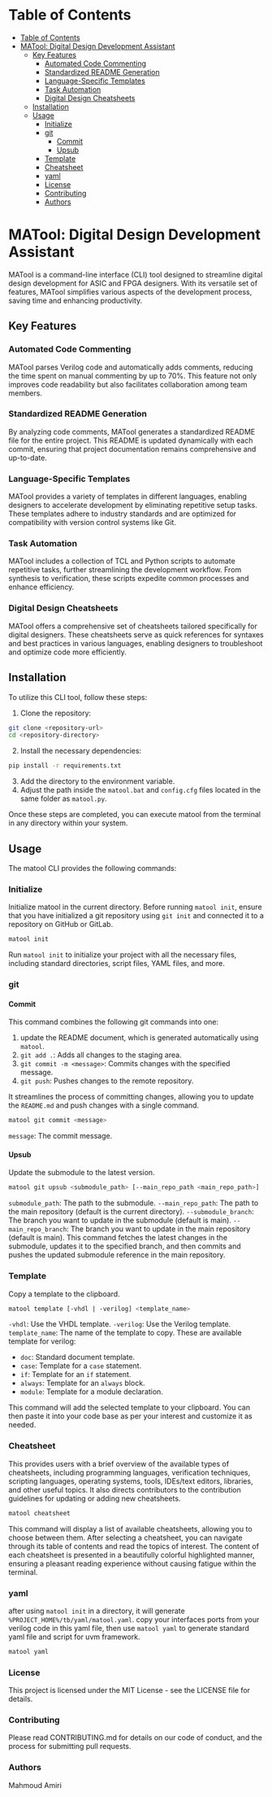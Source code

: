 # Table of Contents

- [Table of Contents](#table-of-contents)
- [MATool: Digital Design Development Assistant](#matool-digital-design-development-assistant)
  - [Key Features](#key-features)
    - [Automated Code Commenting](#automated-code-commenting)
    - [Standardized README Generation](#standardized-readme-generation)
    - [Language-Specific Templates](#language-specific-templates)
    - [Task Automation](#task-automation)
    - [Digital Design Cheatsheets](#digital-design-cheatsheets)
  - [Installation](#installation)
  - [Usage](#usage)
    - [Initialize](#initialize)
    - [git](#git)
      - [Commit](#commit)
      - [Upsub](#upsub)
    - [Template](#template)
    - [Cheatsheet](#cheatsheet)
    - [yaml](#yaml)
    - [License](#license)
    - [Contributing](#contributing)
    - [Authors](#authors)

# MATool: Digital Design Development Assistant

MATool is a command-line interface (CLI) tool designed to streamline digital design development for ASIC and FPGA designers. With its versatile set of features, MATool simplifies various aspects of the development process, saving time and enhancing productivity.

## Key Features

### Automated Code Commenting

MATool parses Verilog code and automatically adds comments, reducing the time spent on manual commenting by up to 70%. This feature not only improves code readability but also facilitates collaboration among team members.

### Standardized README Generation

By analyzing code comments, MATool generates a standardized README file for the entire project. This README is updated dynamically with each commit, ensuring that project documentation remains comprehensive and up-to-date.

### Language-Specific Templates

MATool provides a variety of templates in different languages, enabling designers to accelerate development by eliminating repetitive setup tasks. These templates adhere to industry standards and are optimized for compatibility with version control systems like Git.

### Task Automation

MATool includes a collection of TCL and Python scripts to automate repetitive tasks, further streamlining the development workflow. From synthesis to verification, these scripts expedite common processes and enhance efficiency.

### Digital Design Cheatsheets

MATool offers a comprehensive set of cheatsheets tailored specifically for digital designers. These cheatsheets serve as quick references for syntaxes and best practices in various languages, enabling designers to troubleshoot and optimize code more efficiently.


## Installation

To utilize this CLI tool, follow these steps:

1. Clone the repository:

```sh
git clone <repository-url>
cd <repository-directory>
```

2. Install the necessary dependencies:

```sh
pip install -r requirements.txt
```

3. Add the directory to the environment variable.
4. Adjust the path inside the `matool.bat` and `config.cfg` files located in the same folder as `matool.py`.

Once these steps are completed, you can execute matool from the terminal in any directory within your system.

## Usage

The matool CLI provides the following commands:

### Initialize

Initialize matool in the current directory. Before running `matool init`, ensure that you have initialized a git repository using `git init` and connected it to a repository on GitHub or GitLab.

```sh
matool init
```

Run `matool init` to initialize your project with all the necessary files, including standard directories, script files, YAML files, and more.

### git

#### Commit

This command combines the following git commands into one:

1. update the README document, which is generated automatically using `matool`.
2. `git add .`: Adds all changes to the staging area.
3. `git commit -m <message>`: Commits changes with the specified message.
4. `git push`: Pushes changes to the remote repository.

It streamlines the process of committing changes, allowing you to update the `README.md` and push changes with a single command.

```sh
matool git commit <message>
```

`message`: The commit message.

#### Upsub

Update the submodule to the latest version.

```sh
matool git upsub <submodule_path> [--main_repo_path <main_repo_path>] [--submodule_branch <submodule_branch>] [--main_repo_branch <main_repo_branch>]
```

`submodule_path`: The path to the submodule.
`--main_repo_path`: The path to the main repository (default is the current directory).
`--submodule_branch`: The branch you want to update in the submodule (default is main).
`--main_repo_branch`: The branch you want to update in the main repository (default is main).
This command fetches the latest changes in the submodule, updates it to the specified branch, and then commits and pushes the updated submodule reference in the main repository.

### Template

Copy a template to the clipboard.

```sh
matool template [-vhdl | -verilog] <template_name>
```

`-vhdl`: Use the VHDL template.
`-verilog`: Use the Verilog template.
`template_name`: The name of the template to copy. These are available template for verilog:

- `doc`: Standard document template.
- `case`: Template for a `case` statement.
- `if`: Template for an `if` statement.
- `always`: Template for an `always` block.
- `module`: Template for a module declaration.

This command will add the selected template to your clipboard. You can then paste it into your code base as per your interest and customize it as needed.

### Cheatsheet

This provides users with a brief overview of the available types of cheatsheets, including programming languages, verification techniques, scripting languages, operating systems, tools, IDEs/text editors, libraries, and other useful topics. It also directs contributors to the contribution guidelines for updating or adding new cheatsheets.

```sh
matool cheatsheet

```

This command will display a list of available cheatsheets, allowing you to choose between them. After selecting a cheatsheet, you can navigate through its table of contents and read the topics of interest. The content of each cheatsheet is presented in a beautifully colorful highlighted manner, ensuring a pleasant reading experience without causing fatigue within the terminal.

### yaml

after using `matool init` in a directory, it will generate `%PROJECT_HOME%/tb/yaml/matool.yaml`. copy your interfaces ports from your verilog code in this yaml file, then use `matool yaml` to generate standard yaml file and script for uvm framework.

```sh
matool yaml
```

### License

This project is licensed under the MIT License - see the LICENSE file for details.

### Contributing

Please read CONTRIBUTING.md for details on our code of conduct, and the process for submitting pull requests.

### Authors

  Mahmoud Amiri 